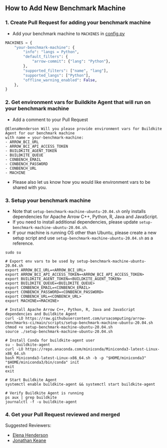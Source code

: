 ## How to Add New Benchmark Machine

### 1. Create Pull Request for adding your benchmark machine
- Add your benchmark machine to `MACHINES` in [config.py](../config.py)
```python
MACHINES = {
    "your-benchmark-machine": {
        "info": "langs = Python",
        "default_filters": {
            "arrow-commit": {"lang": "Python"},
        },
        "supported_filters": ["name", "lang"],
        "supported_langs": ["Python"],
        "offline_warning_enabled": False,
    },
}
```
### 2. Get environment vars for Buildkite Agent that will run on your benchmark machine
- Add a comment to your Pull Request
```
@ElenaHenderson Will you please provide environment vars for Buildkite Agent for our benchmark machine 
with name = your-benchmark-machine:
- ARROW_BCI_URL
- ARROW_BCI_API_ACCESS_TOKEN
- BUILDKITE_AGENT_TOKEN
- BUILDKITE_QUEUE
- CONBENCH_EMAIL
- CONBENCH_PASSWORD
- CONBENCH_URL
- MACHINE
```
- Please also let us know how you would like environment vars to be shared with you.

### 3. Setup your benchmark machine
- Note that `setup-benchmark-machine-ubuntu-20.04.sh` only installs dependencies for Apache Arrow C++, Python, R, Java and JavaScript.
- If you need to install additional dependencies, please update `setup-benchmark-machine-ubuntu-20.04.sh`. 
- If your machine is running OS other than Ubuntu, please create a new setup script and use `setup-benchmark-machine-ubuntu-20.04.sh` as a reference.

```shell script
sudo su

# Export env vars to be used by setup-benchmark-machine-ubuntu-20.04.sh
export ARROW_BCI_URL=<ARROW_BCI_URL>
export ARROW_BCI_API_ACCESS_TOKEN=<ARROW_BCI_API_ACCESS_TOKEN>
export BUILDKITE_AGENT_TOKEN=<BUILDKITE_AGENT_TOKEN>
export BUILDKITE_QUEUE=<BUILDKITE_QUEUE>
export CONBENCH_EMAIL=<CONBENCH_EMAIL>
export CONBENCH_PASSWORD=<CONBENCH_PASSWORD>
export CONBENCH_URL=<CONBENCH_URL>
export MACHINE=<MACHINE>

# Install Apache Arrow C++, Python, R, Java and JavaScript dependencies and Buildkite Agent
curl -LO https://raw.githubusercontent.com/ursacomputing/arrow-benchmarks-ci/main/scripts/setup-benchmark-machine-ubuntu-20.04.sh
chmod +x setup-benchmark-machine-ubuntu-20.04.sh
source ./setup-benchmark-machine-ubuntu-20.04.sh

# Install Conda for buildkite-agent user
su - buildkite-agent
curl -LO https://repo.anaconda.com/miniconda/Miniconda3-latest-Linux-x86_64.sh
bash Miniconda3-latest-Linux-x86_64.sh -b -p "$HOME/miniconda3"
"$HOME/miniconda3/bin/conda" init
exit
exit

# Start Buildkite Agent
systemctl enable buildkite-agent && systemctl start buildkite-agent

# Verify Buildkite Agent is running
ps aux | grep buildkite
journalctl -f -u buildkite-agent
```

### 4. Get your Pull Request reviewed and merged
Suggested Reviewers: 
- [Elena Henderson](https://github.com/elenahenderson)
- [Jonathan Keane](https://github.com/jonkeane)
